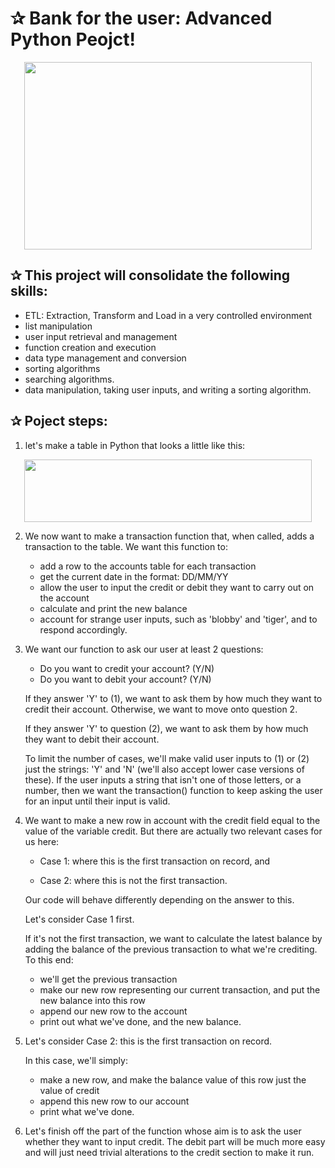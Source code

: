 # ✰ Bank for the user: Advanced Python Peojct!

<p align="center">
  <img width="460" height="300" src="https://user-images.githubusercontent.com/67468718/103182205-89259780-485e-11eb-98ff-84b49a97534d.jpg">
</p>


## ✰ This project will consolidate the following skills:

  * ETL: Extraction, Transform and Load in a very controlled environment
  * list manipulation
  * user input retrieval and management
  * function creation and execution
  * data type management and conversion
  * sorting algorithms
  * searching algorithms.
  * data manipulation, taking user inputs, and writing a sorting algorithm.
  
## ✰ Poject steps:
  1. let's make a table in Python that looks a little like this:
  
  <p align="center">
  <img width="460" height="100" src="https://user-images.githubusercontent.com/67468718/103183512-cb070b80-4867-11eb-9072-36e92d63731d.JPG">
</p>

  2. We now want to make a transaction function that, when called, adds a transaction to the table. We want this function to:
     * add a row to the accounts table for each transaction
     * get the current date in the format: DD/MM/YY
     * allow the user to input the credit or debit they want to carry out on the account
     * calculate and print the new balance
     * account for strange user inputs, such as 'blobby' and 'tiger', and to respond accordingly.
     
  3. We want our function to ask our user at least 2 questions:
     * Do you want to credit your account? (Y/N)
     * Do you want to debit your account? (Y/N)

     If they answer 'Y' to (1), we want to ask them by how much they want to credit their account. Otherwise, we want to move onto question 2.

     If they answer 'Y' to question (2), we want to ask them by how much they want to debit their account.

     To limit the number of cases, we'll make valid user inputs to (1) or (2) just the strings: 'Y' and 'N' (we'll also accept lower case versions of these). If the user inputs      a string that isn't one of those letters, or a number, then we want the transaction() function to keep asking the user for an input until their input is valid.
  
  4. We want to make a new row in account with the credit field equal to the value of the variable credit. But there are actually two relevant cases for us here:
     * Case 1: where this is the first transaction on record, and

     * Case 2: where this is not the first transaction.

     Our code will behave differently depending on the answer to this.

     Let's consider Case 1 first.

     If it's not the first transaction, we want to calculate the latest balance by adding the balance of the previous transaction to what we're crediting. To this end:

       * we'll get the previous transaction
       * make our new row representing our current transaction, and put the new balance into this row
       * append our new row to the account
       * print out what we've done, and the new balance.
       
   5. Let's consider Case 2: this is the first transaction on record.

      In this case, we'll simply:

       * make a new row, and make the balance value of this row just the value of credit
       * append this new row to our account
       * print what we've done.
    
   6. Let's finish off the part of the function whose aim is to ask the user whether they want to input credit. The debit part will be much more easy and will just need trivial       alterations to the credit section to make it run.
 
 
 

